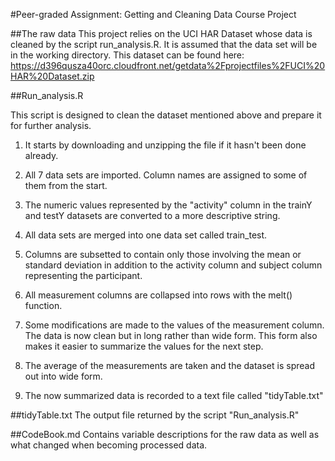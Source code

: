 #Peer-graded Assignment: Getting and Cleaning Data Course Project

##The raw data
This project relies on the UCI HAR Dataset whose data is cleaned by the script run_analysis.R. It is assumed that the data set will be in the working
directory.
This dataset can be found here: https://d396qusza40orc.cloudfront.net/getdata%2Fprojectfiles%2FUCI%20HAR%20Dataset.zip

##Run_analysis.R

This script is designed to clean the dataset mentioned above and prepare it for further analysis.

1. It starts by downloading and unzipping the file if it hasn't been done already.

2. All 7 data sets are imported. Column names are assigned to some of them from the start.

3. The numeric values represented by the "activity" column in the trainY and testY datasets are converted to a more descriptive string.

4. All data sets are merged into one data set called train_test.

5. Columns are subsetted to contain only those involving the mean or standard deviation in addition to the activity column and subject column representing
the participant.

6. All measurement columns are collapsed into rows with the melt() function.

7. Some modifications are made to the values of the measurement column. The data is now clean but in long rather than wide form. This form also makes it easier to summarize the values for the next step.

8. The average of the measurements are taken and the dataset is spread out into wide form.

9. The now summarized data is recorded to a text file called "tidyTable.txt"

##tidyTable.txt
The output file returned by the script "Run_analysis.R"

##CodeBook.md
Contains variable descriptions for the raw data as well as what changed when becoming processed data.